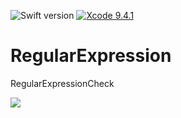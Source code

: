 ![Swift version](https://img.shields.io/badge/swift-4.1-orange.svg)
[![Xcode 9.4.1](https://img.shields.io/badge/Xcode-9.4.1-blue.svg?style=flat)](https://developer.apple.com/swift/)


# RegularExpression
RegularExpressionCheck

<img src="https://user-images.githubusercontent.com/20493024/42410778-ac519d78-822a-11e8-94b9-5c5b85f41f41.gif">
